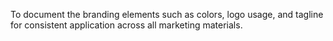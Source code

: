 To document the branding elements such as colors, logo usage, and tagline for consistent application across all marketing materials.